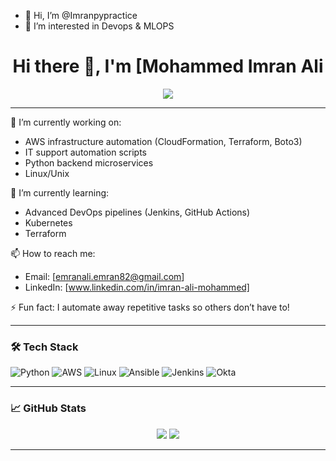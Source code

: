 - 👋 Hi, I’m @Imranpypractice
- 👀 I’m interested in Devops & MLOPS
<h1 align="center">Hi there 👋, I'm [Mohammed Imran Ali </h1>

<p align="center">
  <img src="https://readme-typing-svg.herokuapp.com?font=Fira+Code&duration=3000&pause=1000&color=F75C7E&center=true&vCenter=true&width=600&lines=Assistant+Manager+-+DevOps+%26+IT+Operations+Service+Delivery;AWS+Certified+Cloud+Architect;Python+%7C+Boto3+%7C+DevOps+Engineer" />
</p>

---

🔭 I’m currently working on:  
- AWS infrastructure automation (CloudFormation, Terraform, Boto3)
- IT support automation scripts
- Python backend microservices
- Linux/Unix

🌱 I’m currently learning:
- Advanced DevOps pipelines (Jenkins, GitHub Actions)
- Kubernetes
- Terraform
  

📫 How to reach me:  
- Email: [emranali.emran82@gmail.com]  
- LinkedIn: [www.linkedin.com/in/imran-ali-mohammed]
  

⚡ Fun fact: I automate away repetitive tasks so others don’t have to!

---

### 🛠️ Tech Stack
![Python](https://img.shields.io/badge/Python-3670A0?style=for-the-badge&logo=python&logoColor=white)
![AWS](https://img.shields.io/badge/AWS-FF9900?style=for-the-badge&logo=amazonaws&logoColor=white)
![Linux](https://img.shields.io/badge/Linux-FCC624?style=for-the-badge&logo=linux&logoColor=black)
![Ansible](https://img.shields.io/badge/Ansible-EE0000?style=for-the-badge&logo=ansible&logoColor=white)
![Jenkins](https://img.shields.io/badge/Jenkins-D24939?style=for-the-badge&logo=jenkins&logoColor=white)
![Okta](https://img.shields.io/badge/Okta-007DC1?style=for-the-badge&logo=okta&logoColor=white)

---

### 📈 GitHub Stats
<p align="center">
  <img src="https://github-readme-stats.vercel.app/api?username=YourGitHubUsername&show_icons=true&theme=radical" />
  <img src="https://github-readme-streak-stats.herokuapp.com?user=YourGitHubUsername&theme=radical" />
</p>

---


<!---
Imranpypractice/Imranpypractice is a ✨ special ✨ repository because its `README.md` (this file) appears on your GitHub profile.
You can click the Preview link to take a look at your changes.
--->
